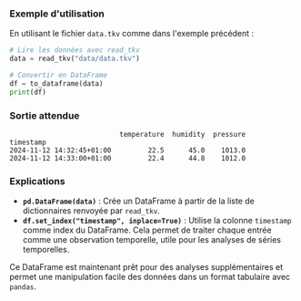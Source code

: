 ### Exemple d'utilisation

En utilisant le fichier `data.tkv` comme dans l'exemple précédent :

```python
# Lire les données avec read_tkv
data = read_tkv("data/data.tkv")

# Convertir en DataFrame
df = to_dataframe(data)
print(df)
```

### Sortie attendue

```
                           temperature  humidity  pressure
timestamp                                                
2024-11-12 14:32:45+01:00         22.5      45.0    1013.0
2024-11-12 14:33:00+01:00         22.4      44.8    1012.0
```

### Explications

- **`pd.DataFrame(data)`** : Crée un DataFrame à partir de la liste de dictionnaires renvoyée par `read_tkv`.
- **`df.set_index("timestamp", inplace=True)`** : Utilise la colonne `timestamp` comme index du DataFrame. Cela permet de traiter chaque entrée comme une observation temporelle, utile pour les analyses de séries temporelles.

Ce DataFrame est maintenant prêt pour des analyses supplémentaires et permet une manipulation facile des données dans un format tabulaire avec `pandas`.